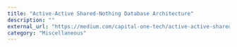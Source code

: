 ```yaml
---
title: "Active-Active Shared-Nothing Database Architecture"
description: ""
external_url: "https://medium.com/capital-one-tech/active-active-shared-nothing-database-architecture-304957ffb89"
category: "Miscellaneous"
---
```

